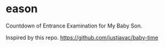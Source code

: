 # eason
Countdown of Entrance Examination for My Baby Son.

Inspired by this repo. https://github.com/justjavac/baby-time
